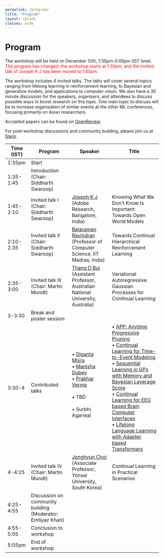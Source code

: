 ```yaml
---
permalink: /program/
title: "Program"
layout: splash
classes: wide
---
```


# Program

The workshop will be held on December 12th, 1:35pm-5:05pm (IST time).<br>
<span style="color:red">The program has changed: the workshop starts at 1:35pm, and the invited talk of Joseph K J has been moved to 1:45pm.</span>

The workshop includes 4 invited talks. The talks will cover several topics ranging from lifelong learning in reinforcement learning, to Bayesian and generative models, and applications to computer vision.
We also have a 30 minute discussion for the speakers, organisers, and attendees to discuss possible ways to boost research on this topic. One main topic to discuss will be to increase organisation of similar events at the other ML conferences, focusing primarily on Asian researchers.

Accepted papers can be found on [OpenReview](https://openreview.net/group?id=ACML.org/2022/Workshop/CLL#accept).

For post-workshop discussions and community building, please join us at <a href="https://join.slack.com/t/continuallife-1vb9181/shared_invite/zt-1l06w1c13-jsLhltaTUFtz6VGmFOa8Kw">Slack<a/>.

| Time (IST) | Program | Speaker | Title |
|------------|---------|---------|-------|
|1:35pm	     | Start   |         |       | 
|1:35-1:45   | Introduction (Chair: Siddharth Swaroop) | | |
|1:45-2:10   | Invited talk I (Chair: Siddharth Swaroop) | <a href="https://josephkj.in/ ">Joseph K J</a> (Adobe Research, Bangalore, India) | Knowing What We Don't Know Is Important: Towards Open World Models | 
|2:10-2:35   | Invited talk II (Chair: Siddharth Swaroop) | <a href="http://www.cse.iitm.ac.in/~ravi/">Balaraman Ravindran</a> (Professor of Computer Science, IIT Madras, India) | Towards Continual Hierarchical Reinforcement Learning | 
|2:35-3:00   | Invited talk III (Chair: Martin Mundt) | <a href="https://thangbui.github.io/ ">Thang D Bui</a> (Assistant Professor, Australian National University, Australia) | Variational Autoregressive Gaussian Processes for Continual Learning | 
|3-3:30      | Break and poster session | | |
|3:30-4      | Contributed talks | • <a href="https://digantamisra98.github.io/">Diganta Misra</a> <br>• <a href="https://sites.google.com/view/manisha-dubey">Manisha Dubey</a> <br>• <a href="https://prakharverma.github.io/">Prakhar Verma</a> <br> <br>• TBD <br><br> • Surbhi Agarwal <br> <br>| • <a href="https://openreview.net/forum?id=GEXt8QF61_">APP: Anytime Progressive Pruning </a><br> • <a href="https://openreview.net/forum?id=1OHWaKZOub">Continual Learning for Time-to-Event Modeling</a> <br> • <a href="https://openreview.net/forum?id=_RvQKPW8ZCp">Sequential Learning in GPs with Memory and Bayesian Leverage Score</a> <br> • <a href="https://openreview.net/forum?id=9Y_wci2OC3">Continual Learning for EEG based Brain Computer Interfaces</a> <br> • <a href="https://openreview.net/forum?id=4TZzNZSJzp">Lifelong Language Learning with Adapter based Transformers</a>|
|4-4:25      | Invited talk IV (Chair: Martin Mundt) | <a href="https://ppolon.github.io/ ">Jonghyun Choi</a> (Associate Professor, Yonsei University, South Korea) | Continual Learning in Practical Scenarios | 
|4:25-4:55   | Discussion on community building (Moderator: Emtiyaz Khan) | | |
|4:55-5:05   | Conclusion to workshop | | |
|5:05pm      | End of workshop | | |

